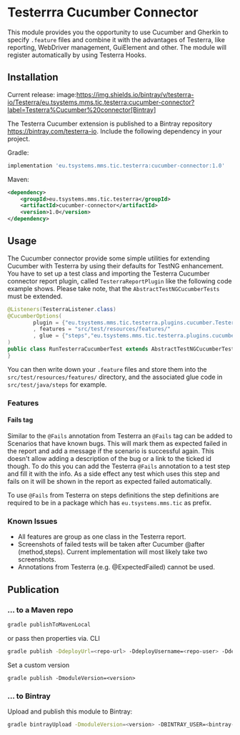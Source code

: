 # Testerrra Cucumber Connector

This module provides you the opportunity to use Cucumber and Gherkin to specify `.feature` files and combine it with the advantages of Testerra, like reporting, WebDriver management, GuiElement and other.
The module will register automatically by using Testerra Hooks.

## Installation

Current release: image:https://img.shields.io/bintray/v/testerra-io/Testerra/eu.tsystems.mms.tic.testerra:cucumber-connector?label=Testerra%Cucumber%20connector[Bintray]

The Testerra Cucumber extension is published to a Bintray repository https://bintray.com/testerra-io.
Include the following dependency in your project.

Gradle:
````groovy
implementation 'eu.tsystems.mms.tic.testerra:cucumber-connector:1.0'
````

Maven:
````xml
<dependency>
    <groupId>eu.tsystems.mms.tic.testerra</groupId>
    <artifactId>cucumber-connector</artifactId>
    <version>1.0</version>
</dependency>
````

## Usage
The Cucumber connector provide some simple utilities for extending Cucumber with Testerra by using their defaults for TestNG enhancement.
You have to set up a test class and importing the Testerra Cucumber connector report plugin, called `TesterraReportPlugin` like the following code example shows.
Please take note, that the `AbstractTestNGCucumberTests` must be extended.

````java
@Listeners(TesterraListener.class)
@CucumberOptions(
        plugin = {"eu.tsystems.mms.tic.testerra.plugins.cucumber.TesterraReportPlugin"}
        , features = "src/test/resources/features/"
        , glue = {"steps","eu.tsystems.mms.tic.testerra.plugins.cucumber"}
)
public class RunTesterraCucumberTest extends AbstractTestNGCucumberTests {
}
````

You can then write down your `.feature` files and store them into the `src/test/resources/features/` directory, and the associated glue code in `src/test/java/steps` for example.

### Features
#### Fails tag
Similar to the `@Fails` annotation from Testerra an `@Fails` tag can be added to Scenarios that have known bugs. This will
mark them as expected failed in the report and add a message if the scenario is successful again. This doesn't allow 
adding a description of the bug or a link to the ticked id though. To do this you can add the Testerra `@Fails` annotation
to a test step and fill it with the info. As a side effect any test which uses this step and fails on it will be shown in
the report as expected failed automatically.

To use `@Fails` from Testerra on steps definitions the step definitions are required to be in a package which has 
`eu.tsystems.mms.tic` as prefix.

### Known Issues
- All features are group as one class in the Testerra report.
- Screenshots of failed tests will be taken after Cucumber @after (method,steps). Current implementation will most 
likely take two screenshots. 
- Annotations from Testerra (e.g. @ExpectedFailed) cannot be used.

## Publication

### ... to a Maven repo

```sh
gradle publishToMavenLocal
```
or pass then properties via. CLI
```sh
gradle publish -DdeployUrl=<repo-url> -DdeployUsername=<repo-user> -DdeployPassword=<repo-password>
```

Set a custom version
```shell script
gradle publish -DmoduleVersion=<version>
```

### ... to Bintray

Upload and publish this module to Bintray:

````sh
gradle bintrayUpload -DmoduleVersion=<version> -DBINTRAY_USER=<bintray-user> -DBINTRAY_API_KEY=<bintray-api-key>
```` 
